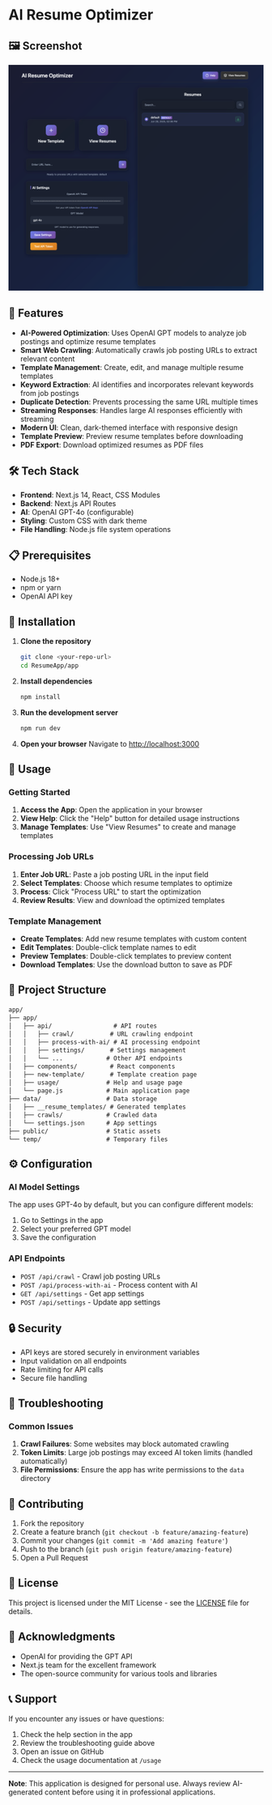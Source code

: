 # AI Resume Optimizer

## 🖼️ Screenshot

![AI Resume Optimizer Screenshot](screengrab.png)

## 🚀 Features

- **AI-Powered Optimization**: Uses OpenAI GPT models to analyze job postings and optimize resume templates
- **Smart Web Crawling**: Automatically crawls job posting URLs to extract relevant content
- **Template Management**: Create, edit, and manage multiple resume templates
- **Keyword Extraction**: AI identifies and incorporates relevant keywords from job postings
- **Duplicate Detection**: Prevents processing the same URL multiple times
- **Streaming Responses**: Handles large AI responses efficiently with streaming
- **Modern UI**: Clean, dark-themed interface with responsive design
- **Template Preview**: Preview resume templates before downloading
- **PDF Export**: Download optimized resumes as PDF files

## 🛠️ Tech Stack

- **Frontend**: Next.js 14, React, CSS Modules
- **Backend**: Next.js API Routes
- **AI**: OpenAI GPT-4o (configurable)
- **Styling**: Custom CSS with dark theme
- **File Handling**: Node.js file system operations

## 📋 Prerequisites

- Node.js 18+ 
- npm or yarn
- OpenAI API key

## 🔧 Installation

1. **Clone the repository**
   ```bash
   git clone <your-repo-url>
   cd ResumeApp/app
   ```

2. **Install dependencies**
   ```bash
   npm install
   ```

3. **Run the development server**
   ```bash
   npm run dev
   ```

4. **Open your browser**
   Navigate to [http://localhost:3000](http://localhost:3000)

## 🎯 Usage

### Getting Started

1. **Access the App**: Open the application in your browser
2. **View Help**: Click the "Help" button for detailed usage instructions
3. **Manage Templates**: Use "View Resumes" to create and manage templates

### Processing Job URLs

1. **Enter Job URL**: Paste a job posting URL in the input field
2. **Select Templates**: Choose which resume templates to optimize
3. **Process**: Click "Process URL" to start the optimization
4. **Review Results**: View and download the optimized templates

### Template Management

- **Create Templates**: Add new resume templates with custom content
- **Edit Templates**: Double-click template names to edit
- **Preview Templates**: Double-click templates to preview content
- **Download Templates**: Use the download button to save as PDF

## 📁 Project Structure

```
app/
├── app/
│   ├── api/                 # API routes
│   │   ├── crawl/          # URL crawling endpoint
│   │   ├── process-with-ai/ # AI processing endpoint
│   │   ├── settings/       # Settings management
│   │   └── ...            # Other API endpoints
│   ├── components/         # React components
│   ├── new-template/       # Template creation page
│   ├── usage/             # Help and usage page
│   └── page.js            # Main application page
├── data/                  # Data storage
│   ├── __resume_templates/ # Generated templates
│   ├── crawls/            # Crawled data
│   └── settings.json      # App settings
├── public/                # Static assets
└── temp/                  # Temporary files
```

## ⚙️ Configuration

### AI Model Settings

The app uses GPT-4o by default, but you can configure different models:

1. Go to Settings in the app
2. Select your preferred GPT model
3. Save the configuration

### API Endpoints

- `POST /api/crawl` - Crawl job posting URLs
- `POST /api/process-with-ai` - Process content with AI
- `GET /api/settings` - Get app settings
- `POST /api/settings` - Update app settings

## 🔒 Security

- API keys are stored securely in environment variables
- Input validation on all endpoints
- Rate limiting for API calls
- Secure file handling

## 🐛 Troubleshooting

### Common Issues

1. **Crawl Failures**: Some websites may block automated crawling
2. **Token Limits**: Large job postings may exceed AI token limits (handled automatically)
3. **File Permissions**: Ensure the app has write permissions to the `data` directory

## 🤝 Contributing

1. Fork the repository
2. Create a feature branch (`git checkout -b feature/amazing-feature`)
3. Commit your changes (`git commit -m 'Add amazing feature'`)
4. Push to the branch (`git push origin feature/amazing-feature`)
5. Open a Pull Request

## 📝 License

This project is licensed under the MIT License - see the [LICENSE](LICENSE) file for details.

## 🙏 Acknowledgments

- OpenAI for providing the GPT API
- Next.js team for the excellent framework
- The open-source community for various tools and libraries

## 📞 Support

If you encounter any issues or have questions:

1. Check the help section in the app
2. Review the troubleshooting guide above
3. Open an issue on GitHub
4. Check the usage documentation at `/usage`

---

**Note**: This application is designed for personal use. Always review AI-generated content before using it in professional applications. 